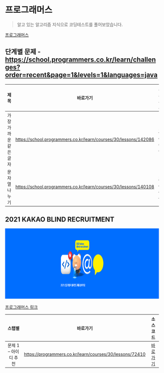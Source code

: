 # 프로그래머스

> 알고 있는 알고리즘 지식으로 코딩테스트를 풀어보았습니다.

[프로그래머스](https://programmers.co.kr/)

## 단계별 문제 - https://school.programmers.co.kr/learn/challenges?order=recent&page=1&levels=1&languages=java

|      제목      |                               바로가기                                |            소스코드             |
|:------------:|:-----------------------------------------------------------------:|:---------------------------:|
| 가장 가까운 같은 글자 | https://school.programmers.co.kr/learn/courses/30/lessons/142086  | [바로가기](./level1/Chap1.java) |
|   문자열 나누기    | https://school.programmers.co.kr/learn/courses/30/lessons/140108  | [바로가기](./level1/Chap2.java) |

## 2021 KAKAO BLIND RECRUITMENT

<img src="../resource/2021kakao_large2.png" width="1000" height="230" alt="2021 KAKAO BLIND RECRUITMENT"/>

[프로그래머스 링크](https://programmers.co.kr/competitions/317/2021-kakao-blind-recruitment)

|      스탭별      |                           바로가기                           |                소스코드                 |
|:-------------:|:--------------------------------------------------------:|:-----------------------------------:|
| 문제 1 – 아이디 추천 | https://programmers.co.kr/learn/courses/30/lessons/72410 | [바로가기](./kakao/y2021/Solution.java) |